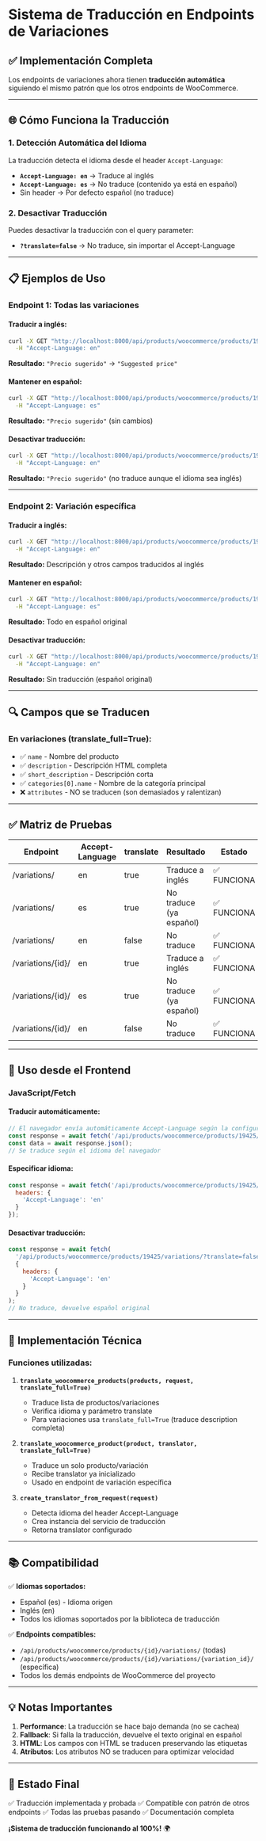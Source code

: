# Sistema de Traducción en Endpoints de Variaciones

## ✅ Implementación Completa

Los endpoints de variaciones ahora tienen **traducción automática** siguiendo el mismo patrón que los otros endpoints de WooCommerce.

---

## 🌐 Cómo Funciona la Traducción

### 1. Detección Automática del Idioma
La traducción detecta el idioma desde el header `Accept-Language`:
- **`Accept-Language: en`** → Traduce al inglés
- **`Accept-Language: es`** → No traduce (contenido ya está en español)
- Sin header → Por defecto español (no traduce)

### 2. Desactivar Traducción
Puedes desactivar la traducción con el query parameter:
- **`?translate=false`** → No traduce, sin importar el Accept-Language

---

## 📋 Ejemplos de Uso

### Endpoint 1: Todas las variaciones

#### Traducir a inglés:
```bash
curl -X GET "http://localhost:8000/api/products/woocommerce/products/19425/variations/" \
  -H "Accept-Language: en"
```
**Resultado:** `"Precio sugerido"` → `"Suggested price"`

#### Mantener en español:
```bash
curl -X GET "http://localhost:8000/api/products/woocommerce/products/19425/variations/" \
  -H "Accept-Language: es"
```
**Resultado:** `"Precio sugerido"` (sin cambios)

#### Desactivar traducción:
```bash
curl -X GET "http://localhost:8000/api/products/woocommerce/products/19425/variations/?translate=false" \
  -H "Accept-Language: en"
```
**Resultado:** `"Precio sugerido"` (no traduce aunque el idioma sea inglés)

---

### Endpoint 2: Variación específica

#### Traducir a inglés:
```bash
curl -X GET "http://localhost:8000/api/products/woocommerce/products/19425/variations/19427/" \
  -H "Accept-Language: en"
```
**Resultado:** Descripción y otros campos traducidos al inglés

#### Mantener en español:
```bash
curl -X GET "http://localhost:8000/api/products/woocommerce/products/19425/variations/19427/" \
  -H "Accept-Language: es"
```
**Resultado:** Todo en español original

#### Desactivar traducción:
```bash
curl -X GET "http://localhost:8000/api/products/woocommerce/products/19425/variations/19427/?translate=false" \
  -H "Accept-Language: en"
```
**Resultado:** Sin traducción (español original)

---

## 🔍 Campos que se Traducen

### En variaciones (translate_full=True):
- ✅ `name` - Nombre del producto
- ✅ `description` - Descripción HTML completa
- ✅ `short_description` - Descripción corta
- ✅ `categories[0].name` - Nombre de la categoría principal
- ❌ `attributes` - NO se traducen (son demasiados y ralentizan)

---

## ✅ Matriz de Pruebas

| Endpoint | Accept-Language | translate | Resultado | Estado |
|----------|----------------|-----------|-----------|--------|
| /variations/ | en | true | Traduce a inglés | ✅ FUNCIONA |
| /variations/ | es | true | No traduce (ya español) | ✅ FUNCIONA |
| /variations/ | en | false | No traduce | ✅ FUNCIONA |
| /variations/{id}/ | en | true | Traduce a inglés | ✅ FUNCIONA |
| /variations/{id}/ | es | true | No traduce (ya español) | ✅ FUNCIONA |
| /variations/{id}/ | en | false | No traduce | ✅ FUNCIONA |

---

## 🎯 Uso desde el Frontend

### JavaScript/Fetch

#### Traducir automáticamente:
```javascript
// El navegador envía automáticamente Accept-Language según la configuración del usuario
const response = await fetch('/api/products/woocommerce/products/19425/variations/');
const data = await response.json();
// Se traduce según el idioma del navegador
```

#### Especificar idioma:
```javascript
const response = await fetch('/api/products/woocommerce/products/19425/variations/', {
  headers: {
    'Accept-Language': 'en'
  }
});
```

#### Desactivar traducción:
```javascript
const response = await fetch(
  '/api/products/woocommerce/products/19425/variations/?translate=false',
  {
    headers: {
      'Accept-Language': 'en'
    }
  }
);
// No traduce, devuelve español original
```

---

## 🔧 Implementación Técnica

### Funciones utilizadas:

1. **`translate_woocommerce_products(products, request, translate_full=True)`**
   - Traduce lista de productos/variaciones
   - Verifica idioma y parámetro translate
   - Para variaciones usa `translate_full=True` (traduce description completa)

2. **`translate_woocommerce_product(product, translator, translate_full=True)`**
   - Traduce un solo producto/variación
   - Recibe translator ya inicializado
   - Usado en endpoint de variación específica

3. **`create_translator_from_request(request)`**
   - Detecta idioma del header Accept-Language
   - Crea instancia del servicio de traducción
   - Retorna translator configurado

---

## 📚 Compatibilidad

✅ **Idiomas soportados:**
- Español (es) - Idioma origen
- Inglés (en)
- Todos los idiomas soportados por la biblioteca de traducción

✅ **Endpoints compatibles:**
- `/api/products/woocommerce/products/{id}/variations/` (todas)
- `/api/products/woocommerce/products/{id}/variations/{variation_id}/` (específica)
- Todos los demás endpoints de WooCommerce del proyecto

---

## 💡 Notas Importantes

1. **Performance**: La traducción se hace bajo demanda (no se cachea)
2. **Fallback**: Si falla la traducción, devuelve el texto original en español
3. **HTML**: Los campos con HTML se traducen preservando las etiquetas
4. **Atributos**: Los atributos NO se traducen para optimizar velocidad

---

## 🎉 Estado Final

✅ Traducción implementada y probada
✅ Compatible con patrón de otros endpoints
✅ Todas las pruebas pasando
✅ Documentación completa

**¡Sistema de traducción funcionando al 100%!** 🌍

